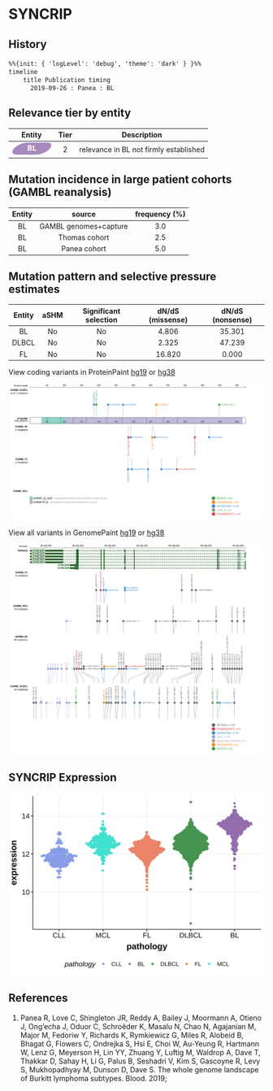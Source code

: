# SYNCRIP

## History
```mermaid
%%{init: { 'logLevel': 'debug', 'theme': 'dark' } }%%
timeline
    title Publication timing
      2019-09-26 : Panea : BL
```

## Relevance tier by entity

|Entity|Tier|Description                           |
|:------:|:----:|--------------------------------------|
|![BL](images/icons/BL_tier2.png)    |2   |relevance in BL not firmly established|

## Mutation incidence in large patient cohorts (GAMBL reanalysis)

|Entity|source               |frequency (%)|
|:------:|:---------------------:|:-------------:|
|BL    |GAMBL genomes+capture|3.0          |
|BL    |Thomas cohort        |2.5          |
|BL    |Panea cohort         |5.0          |

## Mutation pattern and selective pressure estimates

|Entity|aSHM|Significant selection|dN/dS (missense)|dN/dS (nonsense)|
|:------:|:----:|:---------------------:|:----------------:|:----------------:|
|BL    |No  |No                   | 4.806          |35.301          |
|DLBCL |No  |No                   | 2.325          |47.239          |
|FL    |No  |No                   |16.820          | 0.000          |



View coding variants in ProteinPaint [hg19](https://morinlab.github.io/LLMPP/GAMBL/SYNCRIP_protein.html)  or [hg38](https://morinlab.github.io/LLMPP/GAMBL/SYNCRIP_protein_hg38.html)

![](images/proteinpaint/SYNCRIP_NM_006372.svg)

View all variants in GenomePaint [hg19](https://morinlab.github.io/LLMPP/GAMBL/SYNCRIP.html)  or [hg38](https://morinlab.github.io/LLMPP/GAMBL/SYNCRIP_hg38.html)

![](images/proteinpaint/SYNCRIP.svg)

## SYNCRIP Expression
![](images/gene_expression/SYNCRIP_by_pathology.svg)
<!-- ORIGIN: paneaWholeGenomeLandscape2019 -->
<!-- BL: paneaWholeGenomeLandscape2019 -->

## References
1.  Panea R, Love C, Shingleton JR, Reddy A, Bailey J, Moormann A, Otieno J, Ong’echa J, Oduor C, Schroêder K, Masalu N, Chao N, Agajanian M, Major M, Fedoriw Y, Richards K, Rymkiewicz G, Miles R, Alobeid B, Bhagat G, Flowers C, Ondrejka S, Hsi E, Choi W, Au-Yeung R, Hartmann W, Lenz G, Meyerson H, Lin YY, Zhuang Y, Luftig M, Waldrop A, Dave T, Thakkar D, Sahay H, Li G, Palus B, Seshadri V, Kim S, Gascoyne R, Levy S, Mukhopadhyay M, Dunson D, Dave S. The whole genome landscape of Burkitt lymphoma subtypes. Blood. 2019; 
